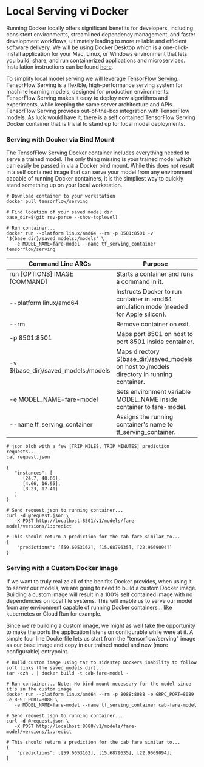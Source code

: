 # Local Serving vi Docker 
Running Docker locally offers significant benefits for developers, including consistent environments, streamlined dependency management, and faster development workflows, ultimately leading to more reliable and efficient software delivery. We will be using Docker Desktop which is a one-click-install application for your Mac, Linux, or Windows environment that lets you build, share, and run containerized applications and microservices. Installation instructions can be found [here](https://docs.docker.com/desktop/).

To simplify local model serving we will leverage [TensorFlow Serving](https://www.tensorflow.org/tfx/guide/serving). TensorFlow Serving is a flexible, high-performance serving system for machine learning models, designed for production environments. TensorFlow Serving makes it easy to deploy new algorithms and experiments, while keeping the same server architecture and APIs. TensorFlow Serving provides out-of-the-box integration with TensorFlow models. As luck would have it, there is a self contained TensorFlow Serving Docker container that is trivial to stand up for local model deployments.

### Serving with Docker via Bind Mount
The TensofFlow Serving Docker container includes everything needed to serve a trained model.  The only thing missing is your trained model which can easily be passed in via a Docker bind mount. While this does not result in a self contained image that can serve your model from any environment capable of running Docker containers, it is the simpliest way to quickly stand something up on your local workstation. 

```
# Download container to your workstation
docker pull tensorflow/serving

# Find location of your saved model dir
base_dir=$(git rev-parse --show-toplevel)

# Run container...
docker run --platform linux/amd64 --rm -p 8501:8501 -v "${base_dir}/saved_models:/models" \
   -e MODEL_NAME=fare-model --name tf_serving_container tensorflow/serving
```
| Command Line ARGs | Purpose |
| --- | ------- |
| run [OPTIONS] IMAGE [COMMAND] | Starts a container and runs a command in it. |
| --platform linux/amd64 | Instructs Docker to run container in amd64 emulation mode (needed for Apple silicon). |
| --rm | Remove container on exit. |
| -p 8501:8501 | Maps port 8501 on host to port 8501 inside container. |
| -v ${base_dir}/saved_models:/models | Maps directory $(base_dir)/saved_models on host to /models directory in running container. |
| -e MODEL_NAME=fare-model | Sets environment variable MODEL_NAME inside container to fare-model. |
| --name tf_serving_container | Assigns the running container's name to tf_serving_container. |

```
# json blob with a few [TRIP_MILES, TRIP_MINUTES] prediction requests...
cat request.json

{
   "instances": [
      [24.7, 40.66],
      [4.66, 16.95],
      [8.23, 17.41]
   ]
}

# Send request.json to running container...
curl -d @request.json \
   -X POST http://localhost:8501/v1/models/fare-model/versions/1:predict

# This should return a prediction for the cab fare similar to...
{
    "predictions": [[59.6053162], [15.6879635], [22.9669094]]
}
```
### Serving with a Custom Docker Image
If we want to truly realize all of the benifits Docker provides, when using it to server our models, we are going to need to build a custom Docker image.  Building a custom image will result in a 100% self contained image with no dependencies on local file systems.  This will enable us to serve our model from any environment capable of running Docker containers... like kubernetes or Cloud Run for example.

Since we're building a custom image, we might as well take the opportunity to make the ports the application listens on configurable while were at it. A simple four line Dockerfile lets us start from the "tensorflow/serving" image as our base image and copy in our trained model and new (more configurable) entrypoint.

```
# Build custom image using tar to sidestep Dockers inability to follow soft links (the saved_models dir)...
tar -czh . | docker build -t cab-fare-model -

# Run container... Note: No bind mount necessary for the model since it's in the custom image
docker run --platform linux/amd64 --rm -p 8088:8088 -e GRPC_PORT=8089 -e REST_PORT=8088 \
   -e MODEL_NAME=fare-model --name tf_serving_container cab-fare-model

# Send request.json to running container...
curl -d @request.json \
   -X POST http://localhost:8088/v1/models/fare-model/versions/1:predict

# This should return a prediction for the cab fare similar to...
{
    "predictions": [[59.6053162], [15.6879635], [22.9669094]]
}
```
